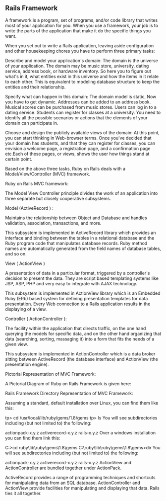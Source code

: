 ## Rails Framework

A framework is a program, set of programs, and/or code library that writes most of your application for you. When you use a framework, your job is to write the parts of the application that make it do the specific things you want.

When you set out to write a Rails application, leaving aside configuration and other housekeeping chores you have to perform three primary tasks:

Describe and model your application's domain: The domain is the universe of your application. The domain may be music store, university, dating service, address book, or hardware inventory. So here you to figure out what's in it, what entities exist in this universe and how the items in it relate to each other. This is equivalent to modeling database structure to keep the entities and their relationship.

Specify what can happen in this domain: The domain model is static, Now you have to get dynamic. Addresses can be added to an address book. Musical scores can be purchased from music stores. Users can log in to a dating service. Students can register for classes at a university. You need to identify all the possible scenarios or actions that the elements of your domain can participate in.

Choose and design the publicly available views of the domain: At this point, you can start thinking in Web-browser terms. Once you've decided that your domain has students, and that they can register for classes, you can envision a welcome page, a registration page, and a confirmation page etc.Each of these pages, or views, shows the user how things stand at certain point.

Based on the above three tasks, Ruby on Rails deals with a Model/View/Controller (MVC) framework.

Ruby on Rails MVC framework:

The Model View Controller principle divides the work of an application into three separate but closely cooperative subsystems.

Model (ActiveRecord ) :

Maintains the relationship between Object and Database and handles validation, association, transactions, and more.

This subsystem is implemented in ActiveRecord library which provides an interface and binding between the tables in a relational database and the Ruby program code that manipulates database records. Ruby method names are automatically generated from the field names of database tables, and so on.

View ( ActionView )

A presentation of data in a particular format, triggered by a controller's decision to present the data. They are script based templating systems like JSP, ASP, PHP and very easy to integrate with AJAX technology.

This subsystem is implemented in ActionView library which is an Embedded Ruby (ERb) based system for defining presentation templates for data presentation. Every Web connection to a Rails application results in the displaying of a view.

Controller ( ActionController ):

The facility within the application that directs traffic, on the one hand querying the models for specific data, and on the other hand organizing that data (searching, sorting, massaging it) into a form that fits the needs of a given view.

This subsystem is implemented in ActionController which is a data broker sitting between ActiveRecord (the database interface) and ActionView (the presentation engine).

Pictorial Representation of MVC Framework:

A Pictorial Diagram of Ruby on Rails Framework is given here:

Rails Framework
Directory Representation of MVC Framework:

Assuming a standard, default installation over Linux, you can find them like this:

tp> cd /usr/local/lib/ruby/gems/1.8/gems
tp> ls
You will see subdirectories including (but not limited to) the following:

actionpack-x.y.z
activerecord-x.y.z
rails-x.y.z
Over a windows installation you can find them link this:

C:\>cd ruby\lib\ruby\gems\1.8\gems
C:\ruby\lib\ruby\gems\1.8\gems\>dir
You will see subdirectories including (but not limited to) the following:

actionpack-x.y.z
activerecord-x.y.z
rails-x.y.z
ActionView and ActionController are bundled together under ActionPack.

ActiveRecord provides a range of programming techniques and shortcuts for manipulating data from an SQL database. ActionController and ActionView provide facilities for manipulating and displaying that data. Rails ties it all together.